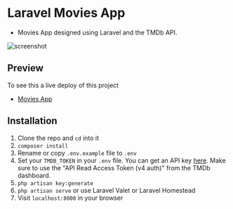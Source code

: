 # Laravel Movies App

* Movies App designed using Laravel and the TMDb API.

![screenshot](https://user-images.githubusercontent.com/4316355/78681326-98bd1480-78ba-11ea-9cd8-3052397a87a7.png)

## Preview
To see this a live deploy of this project

  * [Movies App](http://movies-app-laravel.herokuapp.com/)



## Installation

1. Clone the repo and `cd` into it
1. `composer install`
1. Rename or copy `.env.example` file to `.env`
1. Set your `TMDB_TOKEN` in your `.env` file. You can get an API key [here](https://www.themoviedb.org/documentation/api). Make sure to use the "API Read Access Token (v4 auth)" from the TMDb dashboard.
1. `php artisan key:generate`
1. `php artisan serve` or use Laravel Valet or Laravel Homestead
1. Visit `localhost:8000` in your browser
